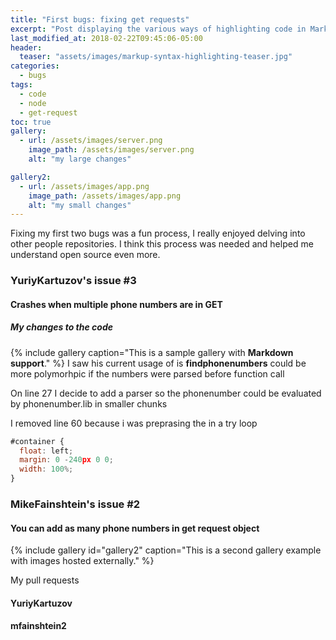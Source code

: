 ```yaml
---
title: "First bugs: fixing get requests"
excerpt: "Post displaying the various ways of highlighting code in Markdown."
last_modified_at: 2018-02-22T09:45:06-05:00
header:
  teaser: "assets/images/markup-syntax-highlighting-teaser.jpg"
categories:
  - bugs
tags: 
  - code
  - node
  - get-request
toc: true
gallery:
  - url: /assets/images/server.png
    image_path: /assets/images/server.png
    alt: "my large changes"

gallery2:
  - url: /assets/images/app.png
    image_path: /assets/images/app.png
    alt: "my small changes"
---
```


Fixing my first two bugs was a fun process, I really enjoyed delving into other people repositories. I think this process was needed and helped me understand open source even more.

### YuriyKartuzov's issue #3

#### Crashes when multiple phone numbers are in GET

##### My changes to the code

{% include gallery caption="This is a sample gallery with **Markdown support**." %}
I saw his current usage of is **findphonenumbers** could be more polymorhpic if the numbers were parsed before function call

On line 27 I decide to add a parser so the phonenumber could be evaluated by phonenumber.lib in smaller chunks

I removed line 60 because i was preprasing the in a try loop

```js
#container {
  float: left;
  margin: 0 -240px 0 0;
  width: 100%;
}
```

### MikeFainshtein's issue #2

#### You can add as many phone numbers in get request object

{% include gallery id="gallery2" caption="This is a second gallery example with images hosted externally." %}

My pull requests

#### YuriyKartuzov

<script src="https://github.com/YuriyKartuzov/Project/pull/5/files"></script>

#### mfainshtein2

<script src="https://github.com/mfainshtein2/phoneparser-js/pull/3/files"></script>
